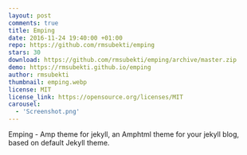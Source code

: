 ```yaml
---
layout: post
comments: true
title: Emping
date: 2016-11-24 19:40:00 +01:00
repo: https://github.com/rmsubekti/emping
stars: 30
download: https://github.com/rmsubekti/emping/archive/master.zip
demo: https://rmsubekti.github.io/emping
author: rmsubekti
thumbnail: emping.webp
license: MIT
license_link: https://opensource.org/licenses/MIT
carousel:
  - 'Screenshot.png'
---
```


Emping - Amp theme for jekyll, an Amphtml theme for your jekyll blog, based on default Jekyll theme.
